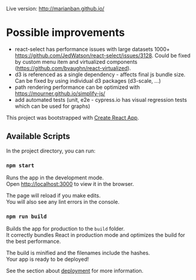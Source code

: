 Live version: http://marianban.github.io/

# Possible improvements

- react-select has performance issues with large datasets 1000+ https://github.com/JedWatson/react-select/issues/3128. Could be fixed by custom menu item and virtualized components (https://github.com/bvaughn/react-virtualized).
- d3 is referenced as a single dependency - affects final js bundle size. Can be fixed by using individual d3 packages (d3-scale, ...)
- path rendering performance can be optimized with https://mourner.github.io/simplify-js/
- add automated tests (unit, e2e - cypress.io has visual regression tests which can be used for graphs)

This project was bootstrapped with [Create React App](https://github.com/facebook/create-react-app).

## Available Scripts

In the project directory, you can run:

### `npm start`

Runs the app in the development mode.<br />
Open [http://localhost:3000](http://localhost:3000) to view it in the browser.

The page will reload if you make edits.<br />
You will also see any lint errors in the console.

### `npm run build`

Builds the app for production to the `build` folder.<br />
It correctly bundles React in production mode and optimizes the build for the best performance.

The build is minified and the filenames include the hashes.<br />
Your app is ready to be deployed!

See the section about [deployment](https://facebook.github.io/create-react-app/docs/deployment) for more information.
